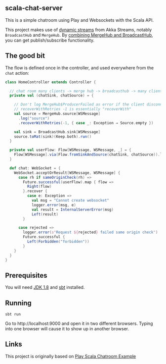 ## scala-chat-server

This is a simple chatroom using Play and Websockets with the Scala API.

This project makes use of [dynamic streams](http://doc.akka.io/docs/akka/current/scala/stream/stream-dynamic.html) from Akka Streams, notably `BroadcastHub` and `MergeHub`.  By [combining MergeHub and BroadcastHub](http://doc.akka.io/docs/akka/current/scala/stream/stream-dynamic.html#Dynamic_fan-in_and_fan-out_with_MergeHub_and_BroadcastHub), you can get publish/subscribe functionality.

## The good bit

The flow is defined once in the controller, and used everywhere from the `chat` action:

```scala
class HomeController extends Controller {

  // chat room many clients -> merge hub -> broadcasthub -> many clients
  private val (chatSink, chatSource) = {

    // Don't log MergeHub$ProducerFailed as error if the client disconnects.
    // recoverWithRetries -1 is essentially "recoverWith"
    val source = MergeHub.source[WSMessage]
      .log("source")
      .recoverWithRetries(-1, { case _: Exception ⇒ Source.empty })

    val sink = BroadcastHub.sink[WSMessage]
    source.toMat(sink)(Keep.both).run()
  }

  private val userFlow: Flow[WSMessage, WSMessage, _] = {
    Flow[WSMessage].via(Flow.fromSinkAndSource(chatSink, chatSource)).log("userFlow")
  }

  def chat: WebSocket = {
    WebSocket.acceptOrResult[WSMessage, WSMessage] {
      case rh if sameOriginCheck(rh) =>
        Future.successful(userFlow).map { flow =>
          Right(flow)
        }.recover {
          case e: Exception =>
            val msg = "Cannot create websocket"
            logger.error(msg, e)
            val result = InternalServerError(msg)
            Left(result)
        }

      case rejected =>
        logger.error(s"Request ${rejected} failed same origin check")
        Future.successful {
          Left(Forbidden("forbidden"))
        }
    }
  }
}
```

## Prerequisites

You will need [JDK 1.8](http://www.oracle.com/technetwork/java/javase/downloads/jdk8-downloads-2133151.html) and [sbt](http://www.scala-sbt.org/) installed.

## Running

```
sbt run
```

Go to http://localhost:9000 and open it in two different browsers.  Typing into one browser will cause it to show up in another browser.

## Links

This project is originally based on [Play Scala Chatroom Example](https://github.com/playframework/play-scala-chatroom-example)

